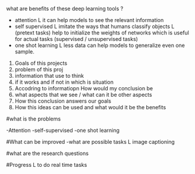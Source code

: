 what are benefits of these deep learning tools ? 

- attention
   L it can help models to see the relevant information 
- self supervised
   L  imitate the ways that humans classify objects
   L (pretext tasks) help to initialize the weights of networks which is useful for actual tasks (supervised / unsupervised tasks)
- one shot learning 
   L less data can help models to generalize even one sample.





1) Goals of this projects
2) problem of this proj
3) information that use to think 
4) if it works and if not in which is situation
5) Accodring to informatiopn How would  my conclusion be 
6) what aspects that we see / what can it be other aspects
7) How this conclusion answers our goals
8) How this ideas can be used and what would it be the benefits 



#what is the problems

-Attention
-self-supervised
-one shot learning 

#What can be improved
-what are possible tasks 
  L image captioning 


#what are the research questions


#Progress
 L to do real time tasks
